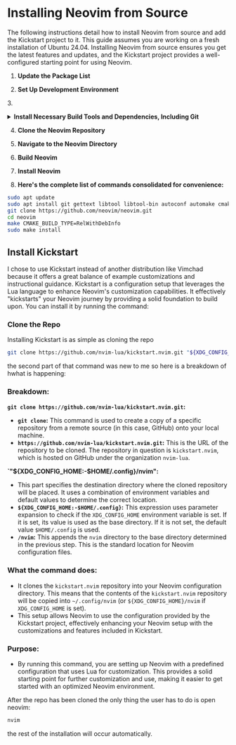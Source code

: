 
# Installing Neovim from Source

The following instructions detail how to install Neovim from source and add the Kickstart project to it. This guide assumes you are working on a fresh installation of Ubuntu 24.04. Installing Neovim from source ensures you get the latest features and updates, and the Kickstart project provides a well-configured starting point for using Neovim.

1. **Update the Package List**

2. **Set Up Development Environment**

3.<details><summary> **Install Necessary Build Tools and Dependencies, Including Git**</summary>

**Package Descriptions:**

### 1. `git`
Git is necessary for cloning the Neovim repository from GitHub. It allows you to download the source code and contribute back if needed.

### 2. `gettext`
Gettext is used for internationalization and localization. Neovim uses it to support multiple languages for its messages.

### 3. `libtool`
Libtool is a scripting tool that helps manage the creation of static and dynamic libraries. It's needed for building some of the dependencies Neovim relies on.

### 4. `libtool-bin`
Libtool-bin provides the executables for libtool, such as `libtool` and `libtoolize`. These are required during the build process of Neovim's dependencies.

### 5. `autoconf`
Autoconf is used to generate configuration scripts for building Neovim and its dependencies. It helps ensure the software can be built on different Unix-like systems.

### 6. `automake`
Automake generates `Makefile.in` files compliant with the GNU Coding Standards. It's required to handle the build process for Neovim's dependencies.

### 7. `cmake`
CMake is a cross-platform build system used by Neovim to configure its build environment. It generates native build scripts for the system you are using.

### 8. `g++`
G++ is the GNU C++ compiler, which is needed to compile the C++ components of Neovim and its dependencies.

### 9. `pkg-config`
Pkg-config helps configure the build environment by providing information about installed libraries. Neovim uses it to locate its dependencies.

### 10. `unzip`
Unzip is used to extract files from ZIP archives. Some dependencies or build artifacts might be distributed as ZIP files.

### 11. `curl`
Curl is a command-line tool for transferring data with URLs. It's used to download some dependencies or additional resources during the build process.

### 12. `xclip`
Xclip provides an interface to the X clipboard from the command line. While not essential for building Neovim, it can be useful for interacting with the clipboard during development or testing.

### 13. `ninja-build`
Ninja is a small, fast build system that Neovim uses as its primary build tool. It executes build processes in parallel, significantly speeding up the build process compared to traditional `make`.

</details>

4. **Clone the Neovim Repository**

5. **Navigate to the Neovim Directory**

6. **Build Neovim**

7. **Install Neovim**

8. **Here's the complete list of commands consolidated for convenience:**

```bash
sudo apt update
sudo apt install git gettext libtool libtool-bin autoconf automake cmake g++ pkg-config unzip curl ninja-build xclip
git clone https://github.com/neovim/neovim.git
cd neovim
make CMAKE_BUILD_TYPE=RelWithDebInfo
sudo make install
```

## Install Kickstart

I chose to use Kickstart instead of another distribution like Vimchad because it offers a great balance of example customizations and instructional guidance. Kickstart is a configuration setup that leverages the Lua language to enhance Neovim's customization capabilities. It effectively "kickstarts" your Neovim journey by providing a solid foundation to build upon. You can install it by running the command:

### Clone the Repo
Installing Kickstart is as simple as cloning the repo

```bash
git clone https://github.com/nvim-lua/kickstart.nvim.git "${XDG_CONFIG_HOME:-$HOME/.config}"/nvim
```

the second part of that command was new to me so here is a breakdown of hwhat is happening:

### Breakdown:

**`git clone https://github.com/nvim-lua/kickstart.nvim.git`:**
- **`git clone`:** This command is used to create a copy of a specific repository from a remote source (in this case, GitHub) onto your local machine.
- **`https://github.com/nvim-lua/kickstart.nvim.git`:** This is the URL of the repository to be cloned. The repository in question is `kickstart.nvim`, which is hosted on GitHub under the organization `nvim-lua`.

**`"${XDG_CONFIG_HOME:-$HOME/.config}/nvim":**
- This part specifies the destination directory where the cloned repository will be placed. It uses a combination of environment variables and default values to determine the correct location.
- **`${XDG_CONFIG_HOME:-$HOME/.config}`:** This expression uses parameter expansion to check if the `XDG_CONFIG_HOME` environment variable is set. If it is set, its value is used as the base directory. If it is not set, the default value `$HOME/.config` is used.
- **`/nvim`:** This appends the `nvim` directory to the base directory determined in the previous step. This is the standard location for Neovim configuration files.

### What the command does:

- It clones the `kickstart.nvim` repository into your Neovim configuration directory. This means that the contents of the `kickstart.nvim` repository will be copied into `~/.config/nvim` (or `${XDG_CONFIG_HOME}/nvim` if `XDG_CONFIG_HOME` is set).
- This setup allows Neovim to use the configuration provided by the Kickstart project, effectively enhancing your Neovim setup with the customizations and features included in Kickstart.

### Purpose:

- By running this command, you are setting up Neovim with a predefined configuration that uses Lua for customization. This provides a solid starting point for further customization and use, making it easier to get started with an optimized Neovim environment.

After the repo has been cloned the only thing the user has to do is open neovim:
```bash
nvim
```
the rest of the installation will occur automatically.

